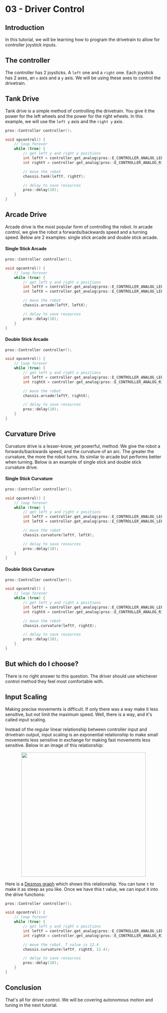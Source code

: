# 03 - Driver Control

## Introduction
In this tutorial, we will be learning how to program the drivetrain to allow for controller joystick inputs.

## The controller
The controller has 2 joysticks. A `left` one and a `right` one. Each joystick has 2 axes, an `x` axis and a `y` axis. We will be using these axes to control the drivetrain.

## Tank Drive
Tank drive is a simple method of controlling the drivetrain. You give it the power for the left wheels and the power for the right wheels. In this example, we will use the `left y` axis and the `right y` axis.

```cpp
pros::Controller controller();

void opcontrol() {
    // loop forever
    while (true) {
        // get left y and right y positions
        int leftY = controller.get_analog(pros::E_CONTROLLER_ANALOG_LEFT_Y);
        int rightY = controller.get_analog(pros::E_CONTROLLER_ANALOG_RIGHT_Y);

        // move the robot
        chassis.tank(leftY, rightY);

        // delay to save resources
        pros::delay(10);
    }
}
```

## Arcade Drive
Arcade drive is the most popular form of controlling the robot. In arcade control, we give the robot a forwards/backwards speed and a turning speed. Below are 2 examples: single stick arcade and double stick arcade.

#### Single Stick Arcade
```cpp
pros::Controller controller();

void opcontrol() {
    // loop forever
    while (true) {
        // get left y and right x positions
        int leftY = controller.get_analog(pros::E_CONTROLLER_ANALOG_LEFT_Y);
        int leftX = controller.get_analog(pros::E_CONTROLLER_ANALOG_LEFT_X);

        // move the robot
        chassis.arcade(leftY, leftX);

        // delay to save resources
        pros::delay(10);
    }
}
```

#### Double Stick Arcade
```cpp
pros::Controller controller();

void opcontrol() {
    // loop forever
    while (true) {
        // get left y and right x positions
        int leftY = controller.get_analog(pros::E_CONTROLLER_ANALOG_LEFT_Y);
        int rightX = controller.get_analog(pros::E_CONTROLLER_ANALOG_RIGHT_X);

        // move the robot
        chassis.arcade(leftY, rightX);

        // delay to save resources
        pros::delay(10);
    }
}
```

## Curvature Drive
Curvature drive is a lesser-know, yet powerful, method. We give the robot a forwards/backwards speed, and the curvature of an arc. The greater the curvature, the more the robot turns. Its similar to arcade but performs better when turning. Below is an example of single stick and double stick curvature drive:

#### Single Stick Curvature
```cpp
pros::Controller controller();

void opcontrol() {
    // loop forever
    while (true) {
        // get left y and right x positions
        int leftY = controller.get_analog(pros::E_CONTROLLER_ANALOG_LEFT_Y);
        int leftX = controller.get_analog(pros::E_CONTROLLER_ANALOG_LEFT_X);

        // move the robot
        chassis.curvature(leftY, leftX);

        // delay to save resources
        pros::delay(10);
    }
}
```

#### Double Stick Curvature
```cpp
pros::Controller controller();

void opcontrol() {
    // loop forever
    while (true) {
        // get left y and right x positions
        int leftY = controller.get_analog(pros::E_CONTROLLER_ANALOG_LEFT_Y);
        int rightX = controller.get_analog(pros::E_CONTROLLER_ANALOG_RIGHT_X);

        // move the robot
        chassis.curvature(leftY, rightX);

        // delay to save resources
        pros::delay(10);
    }
}
```

## But which do I choose?
There is no right answer to this question. The driver should use whichever control method they feel most comfortable with.

## Input Scaling
Making precise movements is difficult. If only there was a way make it less sensitive, but not limit the maximum speed. Well, there is a way, and it's called input scaling.

Instead of the regular linear relationship between controller input and drivetrain output, input scaling is an exponential relationship to make small movements less sensitive in exchange for making fast movements less sensitive. Below in an image of this relationship:

<img src="./assets/3_driver_control/curve.jpg" height=400 style="display: block;margin-left: auto;margin-right: auto;">

Here is a [Desmos graph](https://www.desmos.com/calculator/fuouoahwvc) which shows this relationship. You can tune `t` to make it as steep as you like. Once we have this t value, we can input it into the drive functions:

```cpp
pros::Controller controller();

void opcontrol() {
    // loop forever
    while (true) {
        // get left y and right x positions
        int leftY = controller.get_analog(pros::E_CONTROLLER_ANALOG_LEFT_Y);
        int rightX = controller.get_analog(pros::E_CONTROLLER_ANALOG_RIGHT_X);

        // move the robot. T value is 12.4
        chassis.curvature(leftY, rightX, 12.4);

        // delay to save resources
        pros::delay(10);
    }
}
```

## Conclusion
That's all for driver control. We will be covering autonomous motion and tuning in the next tutorial.

